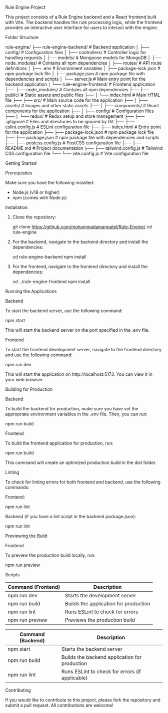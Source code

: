 Rule Engine Project

This project consists of a Rule Engine backend and a React frontend built with Vite. The backend handles the rule processing logic, while the frontend provides an interactive user interface for users to interact with the engine.

Folder Structure

rule-engine/
├── rule-engine-backend/       # Backend application
│   ├── config/                # Configuration files
│   ├── controllers/           # Controller logic for handling requests
│   ├── models/                # Mongoose models for MongoDB
│   ├── node_modules/          # Contains all npm dependencies
│   ├── routes/                # API route definitions
│   ├── .env                   # Environment variables
│   ├── package-lock.json      # npm package lock file
│   ├── package.json           # npm package file with dependencies and scripts
│   └── server.js              # Main entry point for the backend application
│
└── rule-engine-frontend/      # Frontend application
├── ├── node_modules/          # Contains all npm dependencies
├── ├── public/                # Static assets and public files
├── │   └── index.html         # Main HTML file
├── ├── src/                   # Main source code for the application
├── │   ├── assets/            # Images and other static assets
├── │   ├── components/        # React components for the application
├── │   ├── config/            # Configuration files
├── │   └── redux/             # Redux setup and store management
├── ├── .gitignore             # Files and directories to be ignored by Git
├── ├── eslint.config.js       # ESLint configuration file
├── ├── index.html             # Entry point for the application
├── ├── package-lock.json      # npm package lock file
├── ├── package.json           # npm package file with dependencies and scripts
├── ├── postcss.config.js      # PostCSS configuration file
├── ├── README.md              # Project documentation
├── ├── tailwind.config.js     # Tailwind CSS configuration file
└── └── vite.config.js         # Vite configuration file
    
Getting Started

Prerequisites

Make sure you have the following installed:

- Node.js (v18 or higher)
- npm (comes with Node.js)

Installation

1. Clone the repository:

   git clone https://github.com/mohammadamanpatel/Rule-Engine/
   cd rule-engine

2. For the backend, navigate to the backend directory and install the dependencies:

   cd rule-engine-backend
   npm install

3. For the frontend, navigate to the frontend directory and install the dependencies:

   cd ../rule-engine-frontend
   npm install

Running the Applications

Backend

To start the backend server, use the following command:

npm start

This will start the backend server on the port specified in the .env file.

Frontend

To start the frontend development server, navigate to the frontend directory and use the following command:

npm run dev

This will start the application on http://localhost:5173. You can view it in your web browser.

Building for Production

Backend

To build the backend for production, make sure you have set the appropriate environment variables in the .env file. Then, you can run:

npm run build

Frontend

To build the frontend application for production, run:

npm run build

This command will create an optimized production build in the dist folder.

Linting

To check for linting errors for both frontend and backend, use the following commands:

Frontend:

npm run lint

Backend (if you have a lint script in the backend package.json):

npm run lint

Previewing the Build

Frontend

To preview the production build locally, run:

npm run preview

Scripts

| Command (Frontend) | Description                                      |
|--------------------|--------------------------------------------------|
| npm run dev        | Starts the development server                    |
| npm run build      | Builds the application for production             |
| npm run lint       | Runs ESLint to check for errors                  |
| npm run preview    | Previews the production build                     |

| Command (Backend)  | Description                                      |
|--------------------|--------------------------------------------------|
| npm start          | Starts the backend server                         |
| npm run build      | Builds the backend application for production     |
| npm run lint       | Runs ESLint to check for errors (if applicable)  |

Contributing

If you would like to contribute to this project, please fork the repository and submit a pull request. All contributions are welcome!

